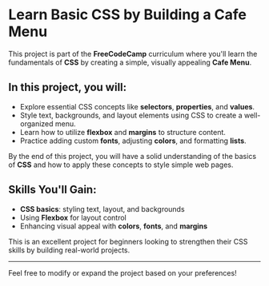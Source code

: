 # Learn Basic CSS by Building a Cafe Menu

This project is part of the **FreeCodeCamp** curriculum where you'll learn the fundamentals of **CSS** by creating a simple, visually appealing **Cafe Menu**.

## In this project, you will:

- Explore essential CSS concepts like **selectors**, **properties**, and **values**.
- Style text, backgrounds, and layout elements using CSS to create a well-organized menu.
- Learn how to utilize **flexbox** and **margins** to structure content.
- Practice adding custom **fonts**, adjusting **colors**, and formatting **lists**.

By the end of this project, you will have a solid understanding of the basics of **CSS** and how to apply these concepts to style simple web pages.

## Skills You'll Gain:

- **CSS basics**: styling text, layout, and backgrounds
- Using **Flexbox** for layout control
- Enhancing visual appeal with **colors**, **fonts**, and **margins**

This is an excellent project for beginners looking to strengthen their CSS skills by building real-world projects.

---

Feel free to modify or expand the project based on your preferences!
